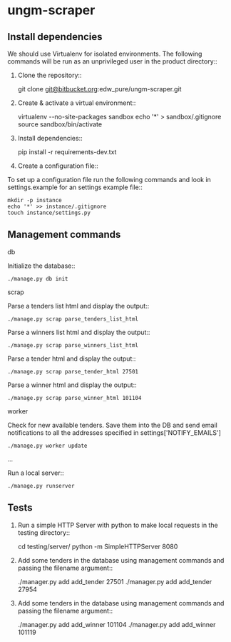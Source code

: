 ungm-scraper
============


Install dependencies
--------------------
We should use Virtualenv for isolated environments. The following commands will
be run as an unprivileged user in the product directory::

1. Clone the repository::

    git clone git@bitbucket.org:edw_pure/ungm-scraper.git

2. Create & activate a virtual environment::

    virtualenv --no-site-packages sandbox
    echo '*' > sandbox/.gitignore
    source sandbox/bin/activate

3. Install dependencies::

    pip install -r requirements-dev.txt


4. Create a configuration file::

To set up a configuration file run the following commands and look in
settings.example for an settings example file::

    mkdir -p instance
    echo '*' >> instance/.gitignore
    touch instance/settings.py


Management commands
-------------------

db


Initialize the database::

    ./manage.py db init

scrap


Parse a tenders list html and display the output::

    ./manage.py scrap parse_tenders_list_html

Parse a winners list html and display the output::

    ./manage.py scrap parse_winners_list_html

Parse a tender html and display the output::

    ./manage.py scrap parse_tender_html 27501

Parse a winner html and display the output::

    ./manage.py scrap parse_winner_html 101104


worker


Check for new available tenders. Save them into the DB and send email
notifications to all the addresses specified in settings['NOTIFY_EMAILS']

    ./manage.py worker update

...

Run a local server::

    ./manage.py runserver


Tests
-----

1. Run a simple HTTP Server with python to make local requests in the testing
directory::

    cd testing/server/
    python -m SimpleHTTPServer 8080

2. Add some tenders in the database using management commands and passing the
filename argument::

    ./manager.py add add_tender 27501
    ./manager.py add add_tender 27954

3. Add some tenders in the database using management commands and passing the
filename argument::

    ./manager.py add add_winner 101104
    ./manager.py add add_winner 101119

